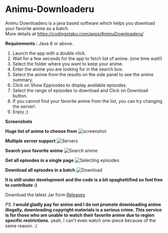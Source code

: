 # Animu-Downloaderu
Animu Downloaderu is a java based software which helps you download your favorite anime as a batch.<br/>
More details at https://codingotaku.com/apps/AnimuDownloaderu/

**Requirements :** Java 8 or above.
1) Launch the app with a double click.
2) Wait for a few seconds for the app to fetch list of anime. (one time wait!)
3) Select the folder where you want to keep your anime.
4) Enter the anime you are looking for in the search box.
5) Select the anime from the results on the side panel to see the anime summary.
6) Click on Show Eppisodes to display available episodes.
7) Select the range of episodes to download and Click on Download button.
8) If you cannot find your favorite anime from the list, you can try changing the server!.
9) Enjoy ;)


**Screenshots**

**Huge list of anime to choose from**
![screenshot](https://github.com/codingotaku/Animu-Downloaderu/raw/master/screenshots/screenshot.png "screenshot")


**Multiple server support**
![Servers](https://github.com/codingotaku/Animu-Downloaderu/raw/master/screenshots/servers.png "Servers")


**Search your favorite anime**
![Search anime](https://github.com/codingotaku/Animu-Downloaderu/raw/master/screenshots/search.png "Search anime")


**Get all episodes in a single page**
![Selecting episodes](https://github.com/codingotaku/Animu-Downloaderu/raw/master/screenshots/episodes.png "Selecting episodes")


**Download all episodes in a batch**
![Download](https://github.com/codingotaku/Animu-Downloaderu/raw/master/screenshots/download.png "Download")
		

**It is still under development and the code is a bit spaghettified so feel free to contribute :)**

Download the latest Jar form [Releases](https://github.com/CodingOtaku/Animu-Downloaderu/releases)


*PS.* **I would gladly pay for anime and I do not promote downloading anime illegally, downloading copyright materials is a serious crime.
This service is for those who are unable to watch their favorite anime due to region specific restrictions.**
yeah, I can't even watch one-piece because of the same reason. :/
